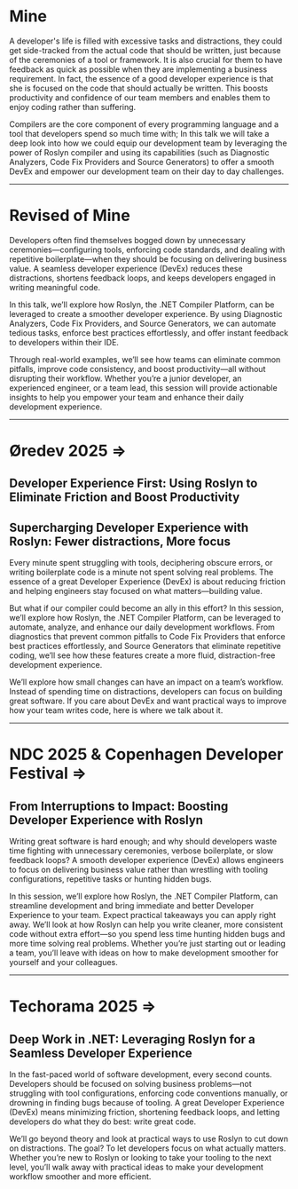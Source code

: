 # Mine

A developer's life is filled with excessive tasks and distractions, they could get side-tracked from the
actual code that should be written, just because of the ceremonies of a tool or framework. It is also crucial for them
to have feedback as quick as possible when they are implementing a business requirement. In fact, the essence of a good
developer experience is that she is focused on the code that should actually be written. This boosts productivity and
confidence of our team members and enables them to enjoy coding rather than suffering.

Compilers are the core component of every programming language and a tool that developers spend so much time with; In
this talk we will take a deep look into how we could equip our development team by leveraging the power of Roslyn
compiler and using its capabilities (such as Diagnostic Analyzers, Code Fix Providers and Source Generators) to offer a
smooth DevEx and empower our development team on their day to day challenges.



---

# Revised of Mine

Developers often find themselves bogged down by unnecessary ceremonies—configuring tools, enforcing code standards, and
dealing with repetitive boilerplate—when they should be focusing on delivering business value. A seamless developer
experience (DevEx) reduces these distractions, shortens feedback loops, and keeps developers engaged in writing
meaningful code.

In this talk, we’ll explore how Roslyn, the .NET Compiler Platform, can be leveraged to create a
smoother developer experience. By using Diagnostic Analyzers, Code Fix Providers, and Source Generators, we can automate
tedious tasks, enforce best practices effortlessly, and offer instant feedback to developers within their IDE.

Through real-world examples, we’ll see how teams can eliminate common pitfalls, improve code consistency, and boost
productivity—all without disrupting their workflow. Whether you’re a junior developer, an experienced engineer, or a
team lead, this session will provide actionable insights to help you empower your team and enhance their daily
development experience.

---

# Øredev 2025 =>

## Developer Experience First: Using Roslyn to Eliminate Friction and Boost Productivity
## Supercharging Developer Experience with Roslyn: Fewer distractions, More focus

Every minute spent struggling with tools, deciphering obscure errors, or writing boilerplate code is a minute not spent
solving real problems. The essence of a great Developer Experience (DevEx) is about reducing friction and helping
engineers stay focused on what matters—building value.

But what if our compiler could become an ally in this effort? In this session, we’ll explore how Roslyn, the .NET
Compiler Platform, can be leveraged to automate, analyze, and enhance our daily development workflows. From diagnostics
that prevent common pitfalls to Code Fix Providers that enforce best practices effortlessly, and Source Generators that
eliminate repetitive coding, we’ll see how these features create a more fluid, distraction-free development experience.

We’ll explore how small changes can have an impact on a team’s workflow. Instead of spending time on distractions,
developers can focus on building great software. If you care about DevEx and want practical ways to improve how your
team writes code, here is where we talk about it.

---

# NDC 2025 & Copenhagen Developer Festival =>

## From Interruptions to Impact: Boosting Developer Experience with Roslyn


Writing great software is hard enough; and why should developers waste time fighting with unnecessary ceremonies,
verbose boilerplate, or slow feedback loops? A smooth developer experience (DevEx) allows engineers to focus on
delivering business value rather than wrestling with tooling configurations, repetitive tasks or hunting hidden bugs.

In this session, we’ll explore how Roslyn, the .NET Compiler Platform, can streamline development and bring immediate
and better Developer Experience to your team. Expect practical takeaways you can apply right away. We’ll look at how
Roslyn can help you write cleaner, more consistent code without extra effort—so you spend less time hunting hidden bugs
and more time solving real problems. Whether you’re just starting out or leading a team, you’ll leave with ideas on how
to make development smoother for yourself and your colleagues.

---

# Techorama 2025 =>

## Deep Work in .NET: Leveraging Roslyn for a Seamless Developer Experience

In the fast-paced world of software development, every second counts. Developers should be focused on solving business
problems—not struggling with tool configurations, enforcing code conventions manually, or drowning in finding bugs
because of tooling. A great Developer Experience (DevEx) means minimizing friction, shortening feedback loops, and
letting developers do what they do best: write great code.

We’ll go beyond theory and look at practical ways to use Roslyn to cut down on distractions. The goal? To let
developers focus on what actually matters. Whether you’re new to Roslyn or looking to take your tooling to the next
level, you’ll walk away with practical ideas to make your development workflow smoother and more
efficient.

